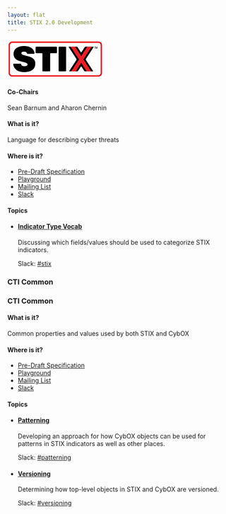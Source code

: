 ```yaml
---
layout: flat
title: STIX 2.0 Development
---
```


<div class="panel panel-default">
  <div class="panel-heading"><img src="/images/logov3.png" alt="STIX" style="max-width: 50%"></img></div>
  <div class="panel-body">
    <div class="row row-fluid">
      <div class="col-md-4">
        <h4>Co-Chairs</h4>
        <p>Sean Barnum and Aharon Chernin</p>
        <h4>What is it?</h4>
        <p>Language for describing cyber threats</p>
        <h4>Where is it?</h4>
        <ul>
          <li><a href="https://docs.google.com/document/d/1U48DOJzh2qELOEhhVWz_G6hL0Bazx1Y52wpOeR8jaVk/edit" target="_blank">Pre-Draft Specification</a></li>
          <li><a href="https://docs.google.com/document/d/1wiG6RoNEFaE2lrblfgjpu3RTAJZOK2q0b5OxXCaCV14/edit" target="_blank">Playground</a></li>
          <li><a href="mailto:cti-stix@oasis-open.org" target="_blank">Mailing List</a></li>
          <li><a href="https://cti-tc.slack.com/messages/stix/" target="_blank">Slack</a></li>
        </ul>
      </div>
      <div class="col-md-8">
        <h4>Topics</h4>
        <ul class="list-group">
          <li class="list-group-item">
            <h4 class="list-group-item-heading"><a href="https://docs.google.com/document/d/1wiG6RoNEFaE2lrblfgjpu3RTAJZOK2q0b5OxXCaCV14/edit#heading=h.vv7v33jx0a7i" target="_blank">Indicator Type Vocab</a></h4>
            <p>Discussing which fields/values should be used to categorize STIX indicators.</p>
            <p>Slack: <a href="https://cti-tc.slack.com/messages/patterning/">#stix</a></p>
          </li>
        </ul>
      </div>
    </div>
  </div>
</div>

<div class="panel panel-default">
  <div class="panel-heading"><h3>CTI Common</h3></div>
  <div class="panel-body">
    <div class="row row-fluid">
      <div class="col-md-4">
        <h3>CTI Common</h3>
        <h4>What is it?</h4>
        <p>Common properties and values used by both STIX and CybOX</p>
        <h4>Where is it?</h4>
        <ul>
          <li><a href="https://docs.google.com/document/d/1U48DOJzh2qELOEhhVWz_G6hL0Bazx1Y52wpOeR8jaVk/edit" target="_blank">Pre-Draft Specification</a></li>
          <li><a href="https://docs.google.com/document/d/1wiG6RoNEFaE2lrblfgjpu3RTAJZOK2q0b5OxXCaCV14/edit" target="_blank">Playground</a></li>
          <li><a href="mailto:cti-stix@oasis-open.org" target="_blank">Mailing List</a></li>
          <li><a href="https://cti-tc.slack.com/messages/stix/" target="_blank">Slack</a></li>
        </ul>
      </div>
      <div class="col-md-8">
        <h4>Topics</h4>
        <ul class="list-group">
          <li class="list-group-item">
            <h4 class="list-group-item-heading"><a href="https://docs.google.com/document/d/1TOQQWOy5E7i9GPderTmSzzZG0RdynbRpYHWjPTtiEcs/edit#heading=h.hvyj7p5zknbg" target="_blank">Patterning</a></h4>
            <p>Developing an approach for how CybOX objects can be used for patterns in STIX indicators as well as other places.</p>
            <p>Slack: <a href="https://cti-tc.slack.com/messages/patterning/">#patterning</a></p>
          </li>
          <li class="list-group-item">
            <h4 class="list-group-item-heading"><a href="https://docs.google.com/document/d/1TOQQWOy5E7i9GPderTmSzzZG0RdynbRpYHWjPTtiEcs/edit#heading=h.rscfu858na83" target="_blank">Versioning</a></h4>
            <p>Determining how top-level objects in STIX and CybOX are versioned.</p>
            <p>Slack: <a href="https://cti-tc.slack.com/messages/versioning/">#versioning</a></p>
          </li>
        </ul>
      </div>
    </div>
  </div>
</div>
